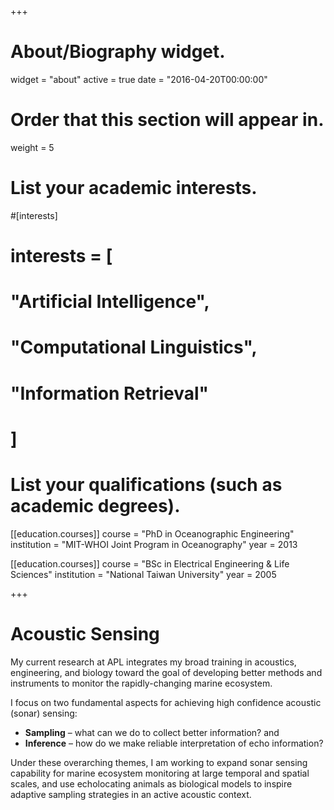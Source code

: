 +++
# About/Biography widget.
widget = "about"
active = true
date = "2016-04-20T00:00:00"

# Order that this section will appear in.
weight = 5

# List your academic interests.
#[interests]
#  interests = [
#    "Artificial Intelligence",
#    "Computational Linguistics",
#    "Information Retrieval"
#  ]

# List your qualifications (such as academic degrees).
[[education.courses]]
  course = "PhD in Oceanographic Engineering"
  institution = "MIT-WHOI Joint Program in Oceanography"
  year = 2013

[[education.courses]]
  course = "BSc in Electrical Engineering & Life Sciences"
  institution = "National Taiwan University"
  year = 2005


+++

# Acoustic Sensing

My current research at APL integrates my broad training in acoustics, engineering, and biology toward the goal of developing better methods and instruments to monitor the rapidly-changing marine ecosystem.

I focus on two fundamental aspects for achieving high confidence acoustic (sonar) sensing:

* **Sampling** – what can we do to collect better information? and
* **Inference** – how do we make reliable interpretation of echo information?

Under these overarching themes, I am working to expand sonar sensing capability for marine ecosystem monitoring at large temporal and spatial scales, and use echolocating animals as biological models to inspire adaptive sampling strategies in an active acoustic context.
